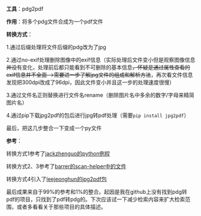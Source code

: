 **工具**：pdg2pdf

**作用**：将多个pdg文件合成为一个pdf文件

**转换方式**：

1.通过后缀处理将文件后缀的pdg改为了jpg

2.通过no-exif处理删除图像中的exif信息（实际处理后文件变小但是观察图像信息~~并没~~有变化，处理前后都只能看到不可删除的基本信息~~，怀疑是通过属性查看的exif信息并不全面-->需要进一步了解jpg文件的组成和解析方法~~，再次看文件信息发现把300dpi改成了96dpi，因此文件变小并且这一步的处理速度很慢）

3.通过文件名正则替换进行文件名rename（删除图片名中多余的数字/字母来精简图片名）

4.通过pip下载jpg2pdf的包后进行jpg转pdf处理（需要`pip install jpg2pdf`）

最后，把这几步整合一下变成一个py文件

**参考**：

转换方式1参考了[jackzhenguo的python例程](https://github.com/jackzhenguo/python-small-examples/blob/master/md/105.md "py")

转换方式2、3参考了[barrer的scan-helper中的文件](https://github.com/barrer/scan-helper "scan")

转换方式4引入了[leejeonghun的jpg2pdf包](https://github.com/leejeonghun/jpg2pdf)

最后成果来自于99%的参考和1%的整合。起因是我在github上没有找到pdg转pdf的项目，只找到了pdf转pdg的。下次应该试一下减少检索内容来扩大检索范围，或者多看看关于那些项目的具体描述。
